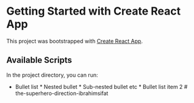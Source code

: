 # Getting Started with Create React App

This project was bootstrapped with [Create React App](https://github.com/facebook/create-react-app).

## Available Scripts

In the project directory, you can run:


 * Bullet list
              * Nested bullet
                  * Sub-nested bullet etc
          * Bullet list item 2
#   t h e - s u p e r h e r o - d i r e c t i o n - i b r a h i m s i f a t 
 
 